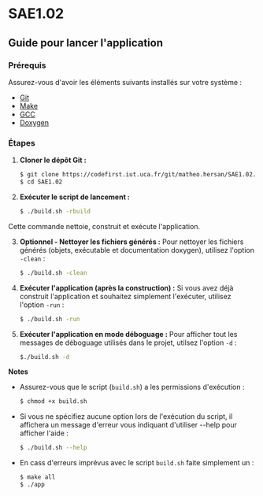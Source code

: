 # SAE1.02

## Guide pour lancer l'application

### Prérequis
Assurez-vous d'avoir les éléments suivants installés sur votre système :
- [Git](https://git-scm.com/)
- [Make](https://www.gnu.org/software/make/)
- [GCC](https://gcc.gnu.org/)
- [Doxygen](https://www.doxygen.nl/)

### Étapes

1. **Cloner le dépôt Git :**
   ```bash
   $ git clone https://codefirst.iut.uca.fr/git/matheo.hersan/SAE1.02.git
   $ cd SAE1.02
2. **Exécuter le script de lancement :**
   ```bash
   $ ./build.sh -rbuild
Cette commande nettoie, construit et exécute l'application.

3. **Optionnel - Nettoyer les fichiers générés :**
   Pour nettoyer les fichiers générés (objets, exécutable et documentation doxygen), utilisez l'option `-clean` :
   ```bash
   $ ./build.sh -clean
4. **Exécuter l'application (après la construction) :**
   Si vous avez déjà construit l'application et souhaitez simplement l'exécuter, utilisez l'option `-run` :
   ```bash
   $ ./build.sh -run
5. **Exécuter l'application en mode déboguage :**
   Pour afficher tout les messages de déboguage utilisés dans le projet, utilsez l'option `-d` :
   ```bash
   $./build.sh -d
**Notes**
- Assurez-vous que le script (`build.sh`) a les permissions d'exécution :
   ```bash
   $ chmod +x build.sh
- Si vous ne spécifiez aucune option lors de l'exécution du script, il affichera un message d'erreur vous indiquant d'utiliser --help pour afficher l'aide :
   ```bash
   $ ./build.sh --help
- En cass d'erreurs imprévus avec le script `build.sh` faite simplement un :
   ```bash
   $ make all
   $ ./app
